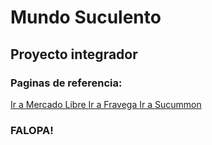 # Mundo Suculento
## Proyecto integrador

### Paginas de referencia:

<a href="https://www.mercadolibre.com.ar"> Ir a Mercado Libre </a>
<a href="https://www.fravega.com"> Ir a Fravega </a>
<a href="https://succumom.com"> Ir a Sucummon </a>

### FALOPA!